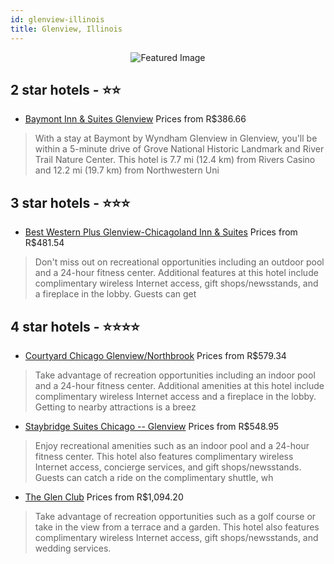 ```yaml
---
id: glenview-illinois
title: Glenview, Illinois
---
```


<center><img src="https://i.travelapi.com/hotels/1000000/30000/26000/25937/d86b22a0_z.jpg" alt="Featured Image" /></center>


##  2 star hotels - ⭐️⭐️

-    [Baymont Inn & Suites Glenview](https://us.hurb.com/hotels/glenview/baymont-inn-suites-glenview-JNP-JP887281?cmp=18055) Prices from R$386.66
   > With a stay at Baymont by Wyndham Glenview in Glenview, you'll be within a 5-minute drive of Grove National Historic Landmark and River Trail Nature Center. This hotel is 7.7 mi (12.4 km) from Rivers Casino and 12.2 mi (19.7 km) from Northwestern Uni

##  3 star hotels - ⭐️⭐️⭐️

-    [Best Western Plus Glenview-Chicagoland Inn & Suites](https://us.hurb.com/hotels/glenview/best-western-plus-glenview-chicagoland-inn-suites-JNP-JP202515?cmp=18055) Prices from R$481.54
   > Don't miss out on recreational opportunities including an outdoor pool and a 24-hour fitness center. Additional features at this hotel include complimentary wireless Internet access, gift shops/newsstands, and a fireplace in the lobby. Guests can get

##  4 star hotels - ⭐️⭐️⭐️⭐️

-    [Courtyard Chicago Glenview/Northbrook](https://us.hurb.com/hotels/glenview/courtyard-chicago-glenview-northbrook-JNP-JP658145?cmp=18055) Prices from R$579.34
   > Take advantage of recreation opportunities including an indoor pool and a 24-hour fitness center. Additional amenities at this hotel include complimentary wireless Internet access and a fireplace in the lobby. Getting to nearby attractions is a breez
-    [Staybridge Suites Chicago -- Glenview](https://us.hurb.com/hotels/glenview/staybridge-suites-chicago-glenview-JNP-JP072695?cmp=18055) Prices from R$548.95
   > Enjoy recreational amenities such as an indoor pool and a 24-hour fitness center. This hotel also features complimentary wireless Internet access, concierge services, and gift shops/newsstands. Guests can catch a ride on the complimentary shuttle, wh
-    [The Glen Club](https://us.hurb.com/hotels/glenview/the-glen-club-JNP-JP729184?cmp=18055) Prices from R$1,094.20
   > Take advantage of recreation opportunities such as a golf course or take in the view from a terrace and a garden. This hotel also features complimentary wireless Internet access, gift shops/newsstands, and wedding services.

